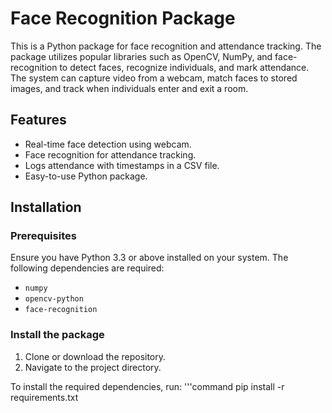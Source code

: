 # Face Recognition Package

This is a Python package for face recognition and attendance tracking. The package utilizes popular libraries such as OpenCV, NumPy, and face-recognition to detect faces, recognize individuals, and mark attendance. The system can capture video from a webcam, match faces to stored images, and track when individuals enter and exit a room.

## Features
- Real-time face detection using webcam.
- Face recognition for attendance tracking.
- Logs attendance with timestamps in a CSV file.
- Easy-to-use Python package.

## Installation

### Prerequisites
Ensure you have Python 3.3 or above installed on your system. The following dependencies are required:

- `numpy`
- `opencv-python`
- `face-recognition`

### Install the package

1. Clone or download the repository.
2. Navigate to the project directory.

To install the required dependencies, run:
'''command
pip install -r requirements.txt
